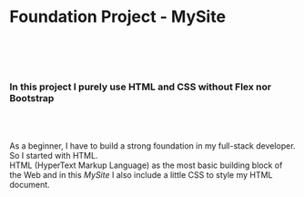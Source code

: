 <h1>Foundation Project - MySite<h1>
<br>
<h3 color="blue">In this project I purely use HTML and CSS without Flex nor Bootstrap</h3><br>
<br>
<p>As a beginner, I have to build a strong foundation in my full-stack developer. So I started with HTML.<br>
HTML (HyperText Markup Language) as the most basic building block of the Web and in this <i>MySite</i> I also include a little CSS to style my HTML document.</p>
